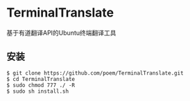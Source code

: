 TerminalTranslate
================================

基于有道翻译API的Ubuntu终端翻译工具

安装
--------

    $ git clone https://github.com/poem/TerminalTranslate.git
    $ cd TerminalTranslate
    $ sudo chmod 777 ./ -R
    $ sudo sh install.sh
